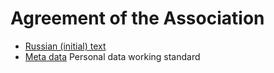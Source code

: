 Agreement of the Association
============================

- [Russian (initial) text](Agreement.ru.md)
- [Meta data](Meta.md)
  Personal data working standard